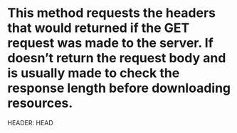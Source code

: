 # This method requests the headers that would returned if the GET request was made to the server. If doesn’t return the request body and is usually made to check the response length before downloading resources.

HEADER: HEAD